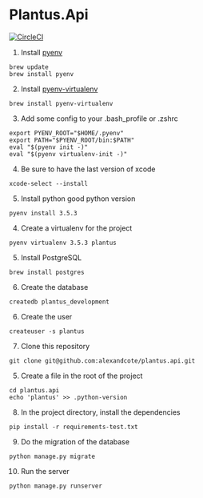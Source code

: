# Plantus.Api
[![CircleCI](https://circleci.com/gh/alexandcote/plantus.api.svg?style=svg&circle-token=dfb820b713279d7c2946591109dacad84eee61c8)](https://circleci.com/gh/alexandcote/plantus.api)

1. Install [pyenv](https://github.com/yyuu/pyenv)
  ```
  brew update
  brew install pyenv
  ```

2. Install [pyenv-virtualenv](https://github.com/yyuu/pyenv-virtualenv)
  ```
  brew install pyenv-virtualenv
  ```
  
3. Add some config to your .bash_profile or .zshrc
  ```
  export PYENV_ROOT="$HOME/.pyenv"
  export PATH="$PYENV_ROOT/bin:$PATH"
  eval "$(pyenv init -)"
  eval "$(pyenv virtualenv-init -)"
  ```

4. Be sure to have the last version of xcode
  ```
  xcode-select --install
  ```

5. Install python good python version
  ```
  pyenv install 3.5.3
  ````

4. Create a virtualenv for the project
  ```
  pyenv virtualenv 3.5.3 plantus
  ```

5. Install PostgreSQL
  ```
  brew install postgres
  ```

6. Create the database
  ```
  createdb plantus_development
  ```
  
6. Create the user
  ```
  createuser -s plantus
  ```

7. Clone this repository
  ```
  git clone git@github.com:alexandcote/plantus.api.git
  ```

5. Create a file in the root of the project
  ```
  cd plantus.api
  echo 'plantus' >> .python-version
  ```

8. In the project directory, install the dependencies
  ```
  pip install -r requirements-test.txt
  ```

9. Do the migration of the database
  ```
  python manage.py migrate
  ```

10. Run the server
  ```
  python manage.py runserver
  ```
